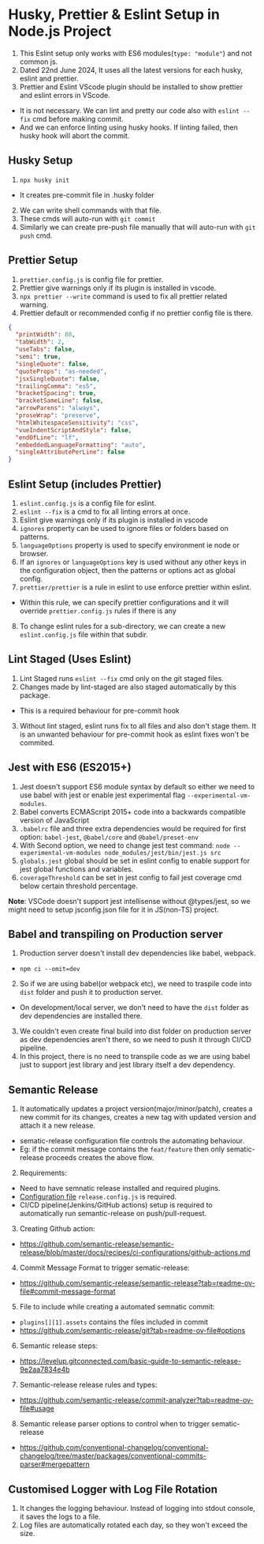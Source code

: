 # Husky, Prettier & Eslint Setup in Node.js Project
1. This Eslint setup only works with ES6 modules(`type: "module"`) and not common js.
2. Dated 22nd June 2024, It uses all the latest versions for each husky, eslint and prettier.
3. Prettier and Eslint VScode plugin should be installed to show prettier and eslint errors in VScode.
  - It is not necessary. We can lint and pretty our code also with `eslint --fix` cmd before making commit. 
  - And we can enforce linting using husky hooks. If linting failed, then husky hook will abort the commit.


## Husky Setup
1. `npx husky init`
  - It creates pre-commit file in .husky folder
2. We can write shell commands with that file.
3. These cmds will auto-run with `git commit`
4. Similarly we can create pre-push file manually that will auto-run with `git push` cmd.


## Prettier Setup
1. `prettier.config.js` is config file for prettier.
2. Prettier give warnings only if its plugin is installed in vscode.
3. `npx prettier --write` command is used to fix all prettier related warning.
4. Prettier default or recommended config if no prettier config file is there.
```json
{
  "printWidth": 80,
  "tabWidth": 2,
  "useTabs": false,
  "semi": true,
  "singleQuote": false,
  "quoteProps": "as-needed",
  "jsxSingleQuote": false,
  "trailingComma": "es5",
  "bracketSpacing": true,
  "bracketSameLine": false,
  "arrowParens": "always",
  "proseWrap": "preserve",
  "htmlWhitespaceSensitivity": "css",
  "vueIndentScriptAndStyle": false,
  "endOfLine": "lf",
  "embeddedLanguageFormatting": "auto",
  "singleAttributePerLine": false
}
```

## Eslint Setup (includes Prettier)
1. `eslint.config.js` is a config file for eslint.
2. `eslint --fix` is a cmd to fix all linting errors at once.
3. Eslint give warnings only if its plugin is installed in vscode
4. `ignores` property can be used to ignore files or folders based on patterns.
5. `languageOptions` property is used to specify environment ie node or browser.
6. If an `ignores` or `languageOptions` key is used without any other keys in the configuration object, then the patterns or options act as global config.
7. `prettier/prettier` is a rule in eslint to use enforce prettier within eslint.
  - Within this rule, we can specify prettier configurations and it will override `prettier.config.js` rules if there is any
8. To change eslint rules for a sub-directory, we can create a new `eslint.config.js` file within that subdir.


## Lint Staged (Uses Eslint)
1. Lint Staged runs `eslint --fix` cmd only on the git staged files.
2. Changes made by lint-staged are also staged automatically by this package.
  - This is a required behaviour for pre-commit hook
3. Without lint staged, eslint runs fix to all files and also don't stage them. It is an unwanted behaviour for pre-commit hook as eslint fixes won't be commited.


## Jest with ES6 (ES2015+)
1. Jest doesn't support ES6 module syntax by default so either we need to use babel with jest or enable jest experimental flag `--experimental-vm-modules`.
2. Babel converts ECMAScript 2015+ code into a backwards compatible version of JavaScript
3. `.babelrc` file and three extra dependencies would be required for first option: `babel-jest`, `@babel/core` and `@babel/preset-env`
4. With Second option, we need to change jest test command: `node --experimental-vm-modules node_modules/jest/bin/jest.js src`
5. `globals.jest` global should be set in eslint config to enable support for jest global functions and variables.
6. `coverageThreshold` can be set in jest config to fail jest coverage cmd below certain threshold percentage.

**Note**: VSCode doesn't support jest intellisense without @types/jest, so we might need to setup jsconfig.json file for it in JS(non-TS) project.

## Babel and transpiling on Production server
1. Production server doesn't install dev dependencies like babel, webpack.
  - `npm ci --omit=dev`
2. So if we are using babel(or webpack etc), we need to traspile code into `dist` folder and push it to production server.
  - On development/local server, we don't need to have the `dist` folder as dev dependencies are installed there.
3. We couldn't even create final build into dist folder on production server as dev dependencies aren't there, so we need to push it through CI/CD pipeline.
4. In this project, there is no need to transpile code as we are using babel just to support jest library and jest library itself a dev dependency.


## Semantic Release
1. It automatically updates a project version(major/minor/patch), creates a new commit for its changes, creates a new tag with updated version and attach it a new release.
  - sematic-release configuration file controls the automating behaviour.
  - Eg: if the commit message contains the `feat/feature` then only sematic-release proceeds creates the above flow.
2. Requirements:
  - Need to have semnatic release installed and required plugins.
  - [Configuration file](./release.config.js) `release.config.js` is required.
  - CI/CD pipeline(Jenkins/GitHub actions) setup is required to automatically run semantic-release on push/pull-request.

3. Creating Github action:
  - https://github.com/semantic-release/semantic-release/blob/master/docs/recipes/ci-configurations/github-actions.md
4. Commit Message Format to trigger sematic-release:
  - https://github.com/semantic-release/semantic-release?tab=readme-ov-file#commit-message-format
5. File to include while creating a automated semnatic commit:
  - `plugins[][1].assets` contains the files included in commit
  - https://github.com/semantic-release/git?tab=readme-ov-file#options
6. Semantic release steps:
  - https://levelup.gitconnected.com/basic-guide-to-semantic-release-9e2aa7834e4b
7. Semantic-release release rules and types:
  - https://github.com/semantic-release/commit-analyzer?tab=readme-ov-file#usage
8. Semantic release parser options to control when to trigger sematic-release
  - https://github.com/conventional-changelog/conventional-changelog/tree/master/packages/conventional-commits-parser#mergepattern

## Customised Logger with Log File Rotation
1. It changes the logging behaviour. Instead of logging into stdout console, it saves the logs to a file.
2. Log files are automatically rotated each day, so they won't exceed the size.

